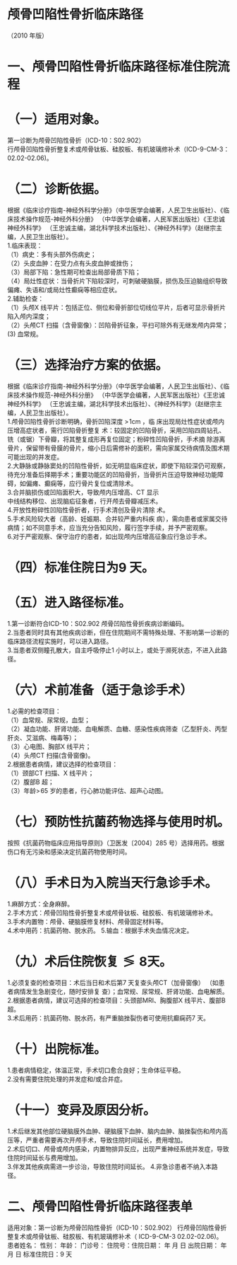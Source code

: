 # 颅骨凹陷性骨折临床路径  
（2010 年版）  
# 一、颅骨凹陷性骨折临床路径标准住院流程  
# （一）适用对象。  
第一诊断为颅骨凹陷性骨折（ICD-10：S02.902）  
行颅骨凹陷性骨折整复术或颅骨钛板、硅胶板、有机玻璃修补术（ICD-9-CM-3：02.02-02.06)。  
# （二）诊断依据。  
根据《临床诊疗指南-神经外科学分册》（中华医学会编著，人民卫生出版社）、《临床技术操作规范-神经外科分册》
（中华医学会编著，人民军医出版社）《王忠诚神经外科学》
（王忠诚主编，湖北科学技术出版社）、《神经外科学》（赵继宗主编，人民卫生出版社）。  
1.临床表现：  
（1）病史：多有头部外伤病史；  
（2）头皮血肿：在受力点有头皮血肿或挫伤；  
（3）局部下陷：急性期可检查出局部骨质下陷；  
（4）局灶性症状：当骨折片下陷较深时，可刺破硬脑膜，损伤及压迫脑组织导致偏瘫、失语和/或局灶性癫痫等相应症状。  
2.辅助检查：  
（1）头颅X 线平片：包括正位、侧位和骨折部位切线位平片，后者可显示骨折片陷入颅内深度；  
（2）头颅CT 扫描（含骨窗像）：凹陷骨折征象，平扫可除外有无继发颅内异常；  
(3) 血常规。  
# （三）选择治疗方案的依据。  
根据《临床诊疗指南-神经外科学分册》（中华医学会编著，人民卫生出版社）、《临床技术操作规范-神经外科分册》
（中华医学会编著，人民军医出版社）《王忠诚神经外科学》
（王忠诚主编，湖北科学技术出版社）、《神经外科学》（赵继宗主编，人民卫生出版社）。  
1.颅骨凹陷性骨折诊断明确，骨折凹陷深度 $>\!1\mathrm{cm}$ ，临 床出现局灶性症状或颅内压增高症状者，需行凹陷骨折整复 术：较固定的凹陷骨折，采用凹陷四周钻孔、铣（或锯）下骨瓣，将其整复成形再复位固定；粉碎性凹陷骨折，手术摘 除游离骨片，保留带有骨膜的骨片，缩小日后需修补的面积，需向家属交待病情及围术期可能出现的并发症。  
2.大静脉或静脉窦处的凹陷性骨折，如无明显临床症状，即使下陷较深仍可观察，待充分准备后择期手术；重要功能区的凹陷骨折，当骨折片压迫导致神经功能障碍，如偏瘫、癫痫等，应行骨片复位或清除术。  
3.合并脑损伤或凹陷面积大，导致颅内压增高、CT 显示  
中线结构移位、出现脑疝征象者，行开颅去骨瓣减压术。  
4.开放性粉碎性凹陷性骨折者，行手术清创及骨片清除 术。  
5.手术风险较大者（高龄、妊娠期、合并较严重内科疾 病），需向患者或家属交待病情；如不同意手术，应当充分告知风险，履行签字手续，并予严密观察。  
6.对于严密观察、保守治疗的患者，如出现颅内压增高征象应行急诊手术。  
# （四）标准住院日为9 天。  
# （五）进入路径标准。  
1.第一诊断符合ICD-10：S02.902 颅骨凹陷性骨折疾病诊断编码。  
2.当患者同时具有其他疾病诊断，但在住院期间不需特殊处理、不影响第一诊断的临床路径流程实施时，可以进入路径。  
3.当患者双侧瞳孔散大，自主呼吸停止1 小时以上，或处于濒死状态，不进入此路径。  
# （六）术前准备（适于急诊手术）  
1.必需的检查项目：  
（1）血常规、尿常规，血型；  
（2）凝血功能、肝肾功能、血电解质、血糖、感染性疾病筛查（乙型肝炎、丙型肝炎、艾滋病、梅毒等）；  
（3）心电图、胸部X 线平片；  
（4）头颅CT 扫描(含骨窗像)。  
2.根据患者病情，建议选择的检查项目：  
（1）颈部CT 扫描、X 线平片；  
（2）腹部B 超；  
（3）年龄$>\!65$ 岁的患者，行心肺功能评估、超声心动图。  
# （七）预防性抗菌药物选择与使用时机。  
按照《抗菌药物临床应用指导原则》（卫医发〔2004〕285 号）选择用药。根据伤口有无污染和感染决定抗菌药物使用时间。  
# （八）手术日为入院当天行急诊手术。  
1.麻醉方式：全身麻醉。  
2.手术方式：颅骨凹陷性骨折整复术或颅骨钛板、硅胶板、有机玻璃修补术。  
3.手术内置物：颅骨、硬脑膜修复材料、颅骨固定材料等。  
4.术中用药：抗菌药物、脱水药。 5.输血：根据手术失血情况决定。  
# （九）术后住院恢复$\lessgtr8$天。  
1.必须复查的检查项目：术后当日和术后第7 天复查头颅CT（加骨窗像） （如患者病情发生急剧变化，随时安排复 查）；血常规、尿常规、肝肾功能、血电解质。  
2.根据患者病情，建议可选择的检查项目：头颈部MRI、胸腹部X 线平片、腹部B 超。  
3.术后用药：抗菌药物、脱水药，有严重脑挫裂伤者可使用抗癫痫药7 天。  
# （十）出院标准。  
1.患者病情稳定，体温正常，手术切口愈合良好；生命体征平稳。  
2.没有需要住院处理的并发症和/或合并症。  
# （十一）变异及原因分析。  
1.术后继发其他部位硬脑膜外血肿、硬脑膜下血肿、脑内血肿、脑挫裂伤和颅内高压等，严重者需要再次开颅手术，导致住院时间延长，费用增加。  
2.术后切口、颅骨或颅内感染，内置物排异反应，出现严重神经系统并发症，导致住院时间延长与费用增加。  
3.伴发其他疾病需进一步诊治，导致住院时间延长。 4.非急诊患者不纳入本路径。  
# 二、颅骨凹陷性骨折临床路径表单  
适用对象：第一诊断为颅骨凹陷性骨折（ICD-10：S02.902） 行颅骨凹陷性骨折整复术或颅骨钛板、硅胶板、有机玻璃修补术（ ICD-9-CM-3 02.02-02.06)。  
患者姓名：             性别：      年龄：      门诊号：          住院号：住院日期：     年  月  日    出院日期：       年  月   日     标准住院日：9 天  
